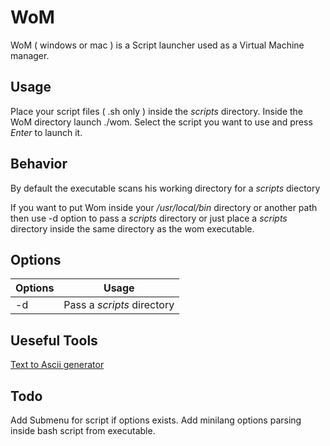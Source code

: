 # WoM

WoM ( windows or mac ) is a Script launcher used as a Virtual Machine manager.

## Usage

Place your script files ( .sh only ) inside the *scripts* directory.
Inside the WoM directory launch ./wom.
Select the script you want to use and press *Enter* to launch it.

## Behavior

By default the executable scans his working directory for a *scripts* diectory

If you want to put Wom inside your */usr/local/bin* directory or another path then use -d option to pass a *scripts* directory or just place a *scripts* directory inside the same directory as the wom executable.

## Options

|Options|           Usage            |
|-------|----------------------------|
|  -d   | Pass a *scripts* directory |

## Ueseful Tools

[Text to Ascii generator](http://patorjk.com/software/taag/)

## Todo

Add Submenu for script if options exists.
Add minilang options parsing inside bash script from executable.
